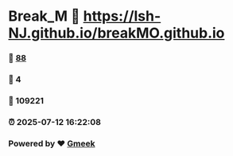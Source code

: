 # Break_M :link: https://lsh-NJ.github.io/breakMO.github.io 
### :page_facing_up: [88](https://lsh-NJ.github.io/breakMO.github.io/tag.html) 
### :speech_balloon: 4 
### :hibiscus: 109221 
### :alarm_clock: 2025-07-12 16:22:08 
### Powered by :heart: [Gmeek](https://github.com/Meekdai/Gmeek)
